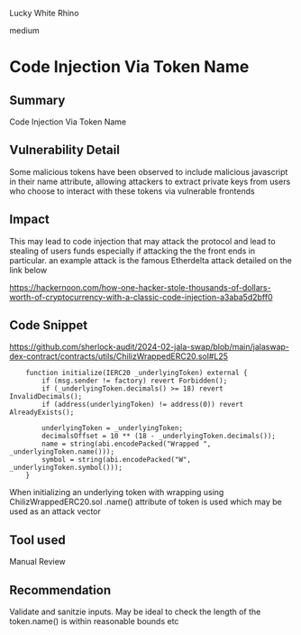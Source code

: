 Lucky White Rhino

medium

# Code Injection Via Token Name

## Summary
Code Injection Via Token Name

## Vulnerability Detail
Some malicious tokens have been observed to include malicious javascript in their name attribute, allowing attackers to extract private keys from users who choose to interact with these tokens via vulnerable frontends

## Impact
This may lead to code injection that may attack the protocol and lead to stealing of users funds especially if attacking the the front ends in particular. an example attack is the famous  Etherdelta attack detailed on the link below 

https://hackernoon.com/how-one-hacker-stole-thousands-of-dollars-worth-of-cryptocurrency-with-a-classic-code-injection-a3aba5d2bff0 

## Code Snippet
https://github.com/sherlock-audit/2024-02-jala-swap/blob/main/jalaswap-dex-contract/contracts/utils/ChilizWrappedERC20.sol#L25
```solidity 
    function initialize(IERC20 _underlyingToken) external {
        if (msg.sender != factory) revert Forbidden();
        if (_underlyingToken.decimals() >= 18) revert InvalidDecimals();
        if (address(underlyingToken) != address(0)) revert AlreadyExists();

        underlyingToken = _underlyingToken;
        decimalsOffset = 10 ** (18 - _underlyingToken.decimals());
        name = string(abi.encodePacked("Wrapped ", _underlyingToken.name()));
        symbol = string(abi.encodePacked("W", _underlyingToken.symbol()));
    }
```
When initializing an underlying token with wrapping using ChilizWrappedERC20.sol .name() attribute of token is used which may be used as an attack vector 

## Tool used
Manual Review

## Recommendation
Validate and sanitzie inputs. May be ideal to check the length of the token.name() is within reasonable bounds etc 
